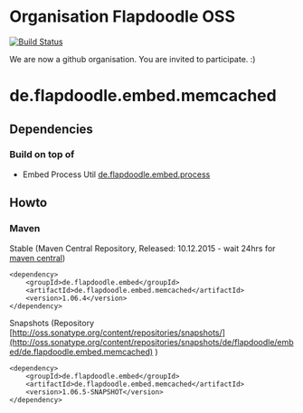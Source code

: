 # Organisation Flapdoodle OSS
[![Build Status](https://travis-ci.org/flapdoodle-oss/de.flapdoodle.embed.memcached.svg?branch=master)](https://travis-ci.org/flapdoodle-oss/de.flapdoodle.embed.memcached)

We are now a github organisation. You are invited to participate. :)


de.flapdoodle.embed.memcached
=============================

## Dependencies

### Build on top of

- Embed Process Util [de.flapdoodle.embed.process](https://github.com/flapdoodle-oss/de.flapdoodle.embed.process)

## Howto

### Maven

Stable (Maven Central Repository, Released: 10.12.2015 - wait 24hrs for [maven central](http://repo1.maven.org/maven2/de/flapdoodle/embed/de.flapdoodle.embed.memcached/maven-metadata.xml))

	<dependency>
		<groupId>de.flapdoodle.embed</groupId>
		<artifactId>de.flapdoodle.embed.memcached</artifactId>
		<version>1.06.4</version>
	</dependency>

Snapshots (Repository [http://oss.sonatype.org/content/repositories/snapshots/](http://oss.sonatype.org/content/repositories/snapshots/de/flapdoodle/embed/de.flapdoodle.embed.memcached) )

	<dependency>
		<groupId>de.flapdoodle.embed</groupId>
		<artifactId>de.flapdoodle.embed.memcached</artifactId>
		<version>1.06.5-SNAPSHOT</version>
	</dependency>


